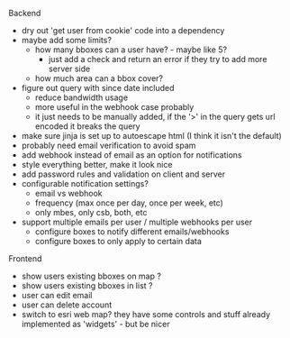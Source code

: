 Backend
- dry out 'get user from cookie' code into a dependency
- maybe add some limits?
  - how many bboxes can a user have? - maybe like 5?
    - just add a check and return an error if they try to add more server side
  - how much area can a bbox cover?
- figure out query with since date included
  - reduce bandwidth usage
  - more useful in the webhook case probably
  - it just needs to be manually added, if the '>' in the query gets url
    encoded it breaks the query
- make sure jinja is set up to autoescape html (I think it isn't the default)
- probably need email verification to avoid spam
- add webhook instead of email as an option for notifications
- style everything better, make it look nice
- add password rules and validation on client and server
- configurable notification settings?
  - email vs webhook
  - frequency (max once per day, once per week, etc)
  - only mbes, only csb, both, etc
- support multiple emails per user / multiple webhooks per user
  - configure boxes to notify different emails/webhooks
  - configure boxes to only apply to certain data

Frontend
- show users existing bboxes on map ? 
- show users existing bboxes in list ? 
- user can edit email
- user can delete account
- switch to esri web map? they have some controls and stuff already implemented
  as 'widgets' - but be nicer
